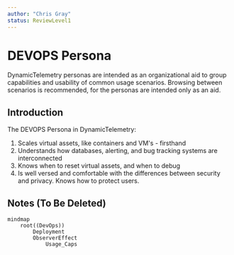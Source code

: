 ```yaml
---
author: "Chris Gray"
status: ReviewLevel1
---
```


# DEVOPS Persona

DynamicTelemetry personas are intended as an organizational aid to group
capabilities and usability of common usage scenarios. Browsing between scenarios
is recommended, for the personas are intended only as an aid.

## Introduction

The DEVOPS Persona in DynamicTelemetry:

1. Scales virtual assets, like containers and VM's - firsthand
1. Understands how databases, alerting, and bug tracking systems are
   interconnected
1. Knows when to reset virtual assets, and when to debug
1. Is well versed and comfortable with the differences between security and
   privacy. Knows how to protect users.

## Notes (To Be Deleted)

```mermaid
mindmap
    root((DevOps))
        Deployment
        ObserverEffect
            Usage_Caps
```
